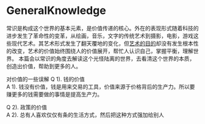 # GeneralKnowledge
常识是构成这个世界的基本元素，是价值传递的核心。外在的表现形式随着科技的进步发生了革命性的变革，从绘画，音乐，文字的传统艺术到摄影，电影，游戏这些现代艺术。其艺术形式发生了翻天覆地的变化，但[艺术的目的](https://zh.m.wikipedia.org/zh-hans/%E8%89%BA%E6%9C%AF)却没有发生根本性的改变，艺术的价值始终围绕人的价值展开，帮忙人认识自己，掌握平衡，理解世界。
本篇会以常识的角度去解读这个光怪陆离的世界，去看清这个世界的本质，创造出价值，帮助到更多的人。

对价值的一些误解
Q 1). 钱的价值  
A 1). 钱没有价值，钱是用来交易的工具，价值来源于价格背后的生产力。所以要赚更多的钱需要做的事情是提高生产力。

Q 2). 政策的价值  
A 2). 总有人喜欢仅仅有条的生活方式，然后把这种方式强加给别人
